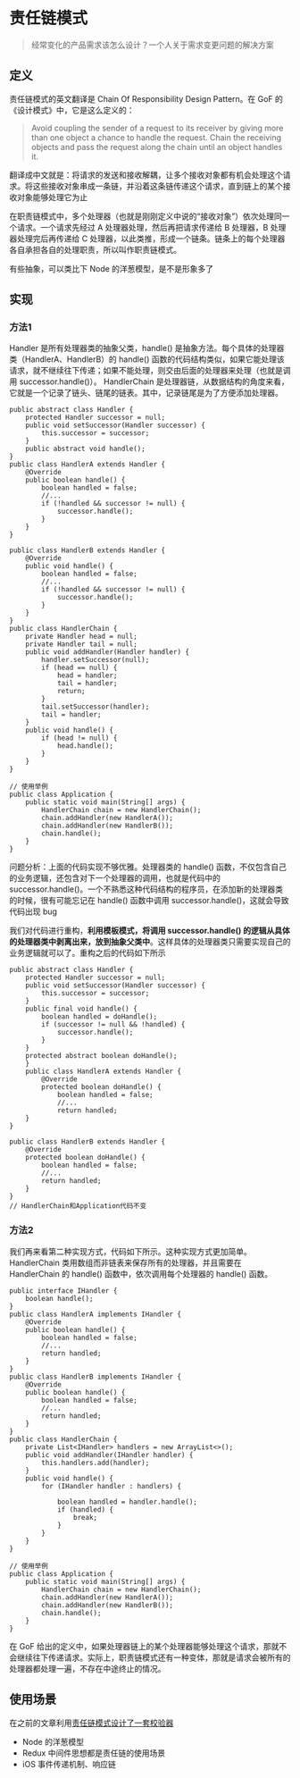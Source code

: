 # 责任链模式

> 经常变化的产品需求该怎么设计？一个人关于需求变更问题的解决方案



## 定义
责任链模式的英文翻译是 Chain Of Responsibility Design Pattern。在 GoF 的《设计模式》中，它是这么定义的：
> Avoid coupling the sender of a request to its receiver by giving more than one object a chance to handle the request. Chain the receiving objects and pass the request along the chain until an object handles it.

翻译成中文就是：将请求的发送和接收解耦，让多个接收对象都有机会处理这个请求。将这些接收对象串成一条链，并沿着这条链传递这个请求，直到链上的某个接收对象能够处理它为止

在职责链模式中，多个处理器（也就是刚刚定义中说的“接收对象”）依次处理同一个请求。一个请求先经过 A 处理器处理，然后再把请求传递给 B 处理器，B 处理器处理完后再传递给 C 处理器，以此类推，形成一个链条。链条上的每个处理器各自承担各自的处理职责，所以叫作职责链模式。

有些抽象，可以类比下 Node 的洋葱模型，是不是形象多了


## 实现

### 方法1
Handler 是所有处理器类的抽象父类，handle() 是抽象方法。每个具体的处理器类（HandlerA、HandlerB）的 handle() 函数的代码结构类似，如果它能处理该请求，就不继续往下传递；如果不能处理，则交由后面的处理器来处理（也就是调用 successor.handle()）。
HandlerChain 是处理器链，从数据结构的角度来看，它就是一个记录了链头、链尾的链表。其中，记录链尾是为了方便添加处理器。

```
public abstract class Handler {
    protected Handler successor = null;
    public void setSuccessor(Handler successor) {
        this.successor = successor;
    }
    public abstract void handle();
}
public class HandlerA extends Handler {
    @Override
    public boolean handle() {
        boolean handled = false;
        //...
        if (!handled && successor != null) {
            successor.handle();
        }
    }
}

public class HandlerB extends Handler {
    @Override
    public void handle() {
        boolean handled = false;
        //...
        if (!handled && successor != null) {
            successor.handle();
        }
    }
}
public class HandlerChain {
    private Handler head = null;
    private Handler tail = null;
    public void addHandler(Handler handler) {
        handler.setSuccessor(null);
        if (head == null) {
            head = handler;
            tail = handler;
            return;
        }
        tail.setSuccessor(handler);
        tail = handler;
    }
    public void handle() {
        if (head != null) {
            head.handle();
        }
    }
} 

// 使用举例
public class Application {
    public static void main(String[] args) {
        HandlerChain chain = new HandlerChain();
        chain.addHandler(new HandlerA());
        chain.addHandler(new HandlerB());
        chain.handle();
    }
}
```

问题分析：上面的代码实现不够优雅。处理器类的 handle() 函数，不仅包含自己的业务逻辑，还包含对下一个处理器的调用，也就是代码中的 successor.handle()。一个不熟悉这种代码结构的程序员，在添加新的处理器类的时候，很有可能忘记在 handle() 函数中调用 successor.handle()，这就会导致代码出现 bug

我们对代码进行重构，**利用模板模式，将调用 successor.handle() 的逻辑从具体的处理器类中剥离出来，放到抽象父类中**。这样具体的处理器类只需要实现自己的业务逻辑就可以了。重构之后的代码如下所示

```
public abstract class Handler {
    protected Handler successor = null;
    public void setSuccessor(Handler successor) {
        this.successor = successor;
    }
    public final void handle() {
        boolean handled = doHandle();
        if (successor != null && !handled) {
            successor.handle();
        }
    }
    protected abstract boolean doHandle();
    }
    public class HandlerA extends Handler {
        @Override
        protected boolean doHandle() {
            boolean handled = false;
            //...
            return handled;
    }
}

public class HandlerB extends Handler {
    @Override
    protected boolean doHandle() {
        boolean handled = false;
        //...
        return handled;
    }
}
// HandlerChain和Application代码不变
```
### 方法2
我们再来看第二种实现方式，代码如下所示。这种实现方式更加简单。HandlerChain 类用数组而非链表来保存所有的处理器，并且需要在 HandlerChain 的 handle() 函数中，依次调用每个处理器的 handle() 函数。

```
public interface IHandler {
    boolean handle();
}
public class HandlerA implements IHandler {
    @Override
    public boolean handle() {
        boolean handled = false;
        //...
        return handled;
    }
}
public class HandlerB implements IHandler {
    @Override
    public boolean handle() {
        boolean handled = false;
        //...
        return handled;
    }
}
public class HandlerChain {
    private List<IHandler> handlers = new ArrayList<>();
    public void addHandler(IHandler handler) {
        this.handlers.add(handler);
    }
    public void handle() {
        for (IHandler handler : handlers) {

            boolean handled = handler.handle();
            if (handled) {
                break;
            }
        }
    }
}

// 使用举例
public class Application {
    public static void main(String[] args) {
        HandlerChain chain = new HandlerChain();
        chain.addHandler(new HandlerA());
        chain.addHandler(new HandlerB());
        chain.handle();
    }
}
```
在 GoF 给出的定义中，如果处理器链上的某个处理器能够处理这个请求，那就不会继续往下传递请求。实际上，职责链模式还有一种变体，那就是请求会被所有的处理器都处理一遍，不存在中途终止的情况。



## 使用场景

在之前的文章利用[责任链模式设计了一套校验器](./../Chapter1%20-%20iOS/1.110.md)

- Node 的洋葱模型
- Redux 中间件思想都是责任链的使用场景
- iOS 事件传递机制、响应链
